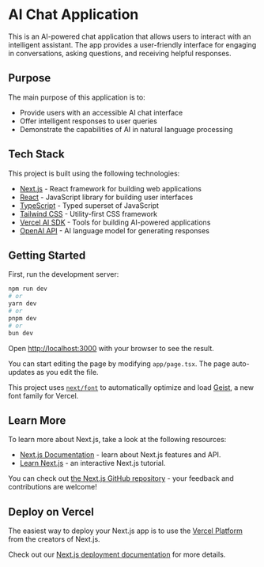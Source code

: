 # AI Chat Application

This is an AI-powered chat application that allows users to interact with an intelligent assistant. The app provides a user-friendly interface for engaging in conversations, asking questions, and receiving helpful responses.

## Purpose

The main purpose of this application is to:
- Provide users with an accessible AI chat interface
- Offer intelligent responses to user queries
- Demonstrate the capabilities of AI in natural language processing

## Tech Stack

This project is built using the following technologies:

- [Next.js](https://nextjs.org) - React framework for building web applications
- [React](https://reactjs.org) - JavaScript library for building user interfaces
- [TypeScript](https://www.typescriptlang.org) - Typed superset of JavaScript
- [Tailwind CSS](https://tailwindcss.com) - Utility-first CSS framework
- [Vercel AI SDK](https://sdk.vercel.ai/docs) - Tools for building AI-powered applications
- [OpenAI API](https://openai.com/api/) - AI language model for generating responses

## Getting Started

First, run the development server:

```bash
npm run dev
# or
yarn dev
# or
pnpm dev
# or
bun dev
```

Open [http://localhost:3000](http://localhost:3000) with your browser to see the result.

You can start editing the page by modifying `app/page.tsx`. The page auto-updates as you edit the file.

This project uses [`next/font`](https://nextjs.org/docs/app/building-your-application/optimizing/fonts) to automatically optimize and load [Geist](https://vercel.com/font), a new font family for Vercel.

## Learn More

To learn more about Next.js, take a look at the following resources:

- [Next.js Documentation](https://nextjs.org/docs) - learn about Next.js features and API.
- [Learn Next.js](https://nextjs.org/learn) - an interactive Next.js tutorial.

You can check out [the Next.js GitHub repository](https://github.com/vercel/next.js) - your feedback and contributions are welcome!

## Deploy on Vercel

The easiest way to deploy your Next.js app is to use the [Vercel Platform](https://vercel.com/new?utm_medium=default-template&filter=next.js&utm_source=create-next-app&utm_campaign=create-next-app-readme) from the creators of Next.js.

Check out our [Next.js deployment documentation](https://nextjs.org/docs/app/building-your-application/deploying) for more details.
